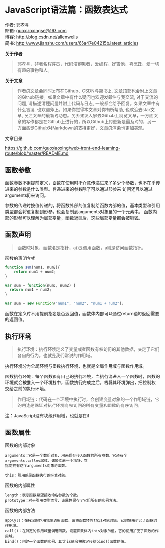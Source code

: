 # JavaScript语法篇：函数表达式

作者: 郭孝星  
邮箱: guoxiaoxingse@163.com  
博客: http://blog.csdn.net/allenwells   
简书: http://www.jianshu.com/users/66a47e04215b/latest_articles  

**关于作者**

>郭孝星，非著名程序员，代码洁癖患者，爱编程，好吉他，喜烹饪，爱一切有趣的事物和人。

**关于文章**

>作者的文章会同时发布在Github、CSDN与简书上, 文章顶部也会附上文章的Github链接。如果文章中有什么疑问也欢迎发邮件与我交流, 对于交流的问题, 请描述清楚问题并附上代码与日志, 一般都会给予回复。如果文章中有什么错误, 也欢迎斧正。如果你觉得本文章对你有所帮助, 也欢迎去star文章, 关注文章的最新的动态。另外建议大家去Github上浏览文章，一方面文章的写作都是在Github上进行的，所以Github上的更新是最及时的，另一方面感觉Github对Markdown的支持更好，文章的渲染也更加美观。

文章目录

https://github.com/guoxiaoxing/web-front-end-learning-route/blob/master/README.md

## 函数参数

函数参数不用提前定义，函数在使用时不介意传递进来了多少个参数，也不在乎传进来的参数是什么类型。传递进来的参数除了可以通过形参来
访问还可以通过arguments[i]来访问。

参数的传递时按值传递的，将函数外部的值复制给函数内部的值，基本类型和引用类型都会将值复制到形参，也会复制到arguments对象里的一个元素中。
函数内部的形参可以理解为局部变量，函数返回后，这些局部变量都会被销毁。

## 函数声明

>函数时对象，函数名是指针，a()是调用函数，a则是访问函数指针。

函数的声明方式

```javascript
function sum(num1, num2){
    return num1 + num2;
}
```

```javascript
var sum = function(num1, num2) {
  return num1 + num2;
}
````
```javascript
var sum = new Function("num1", "num2", "num1 + num2");
```
函数在定义时不用提前指定是否返回值，函数体内部可以通过return语句返回需要的返回值。

## 执行环境

>执行环境：执行环境定义了变量或者函数有权访问的其他数据，决定了它们各自的行为。也就是我们常说的作用域。

执行环境分为全局环境与函数执行环境，也就是全局作用域与函数作用域。

函数执行环境：每个函数都有自己的执行环境，当执行流进入一个函数时，函数的环境就会被推入一个环境栈中，函数执行完成之后，栈将其环境弹出，把控制权
交给之前的执行环境。

>作用域链：代码在一个环境中执行时，会创建变量对象的一个作用域链，它的用途是保证对执行环境有权访问的所有变量和函数的有序访问。

注：JavaScript没有块级作用域，也就是在if

## 函数属性

函数的内部对象

```
arguments：它是一个数组对象，用来保存传入函数的所有参数。它还有个arguments.callee属性，该属性是一个指针，它
指向拥有这个arguments对象的函数。

this：引用的是函数执行的环境对象。
```

函数的内部属性

```
length：表示函数希望接收命名参数的个数。
prototype：对于引用类型而言，该属性保存了它们所有的实例方法。
```

函数的内部方法

```
apply()：在特定的作用域里调用函数，设置函数体内this对象的值，它的使用扩充了函数的作用域。
call()：在特定的作用域里调用函数，设置函数体内this对象的值，它的使用扩充了函数的作用域。
bind()：创建一个函数的实例，其this值会被绑定传给bind()函数的值。
```